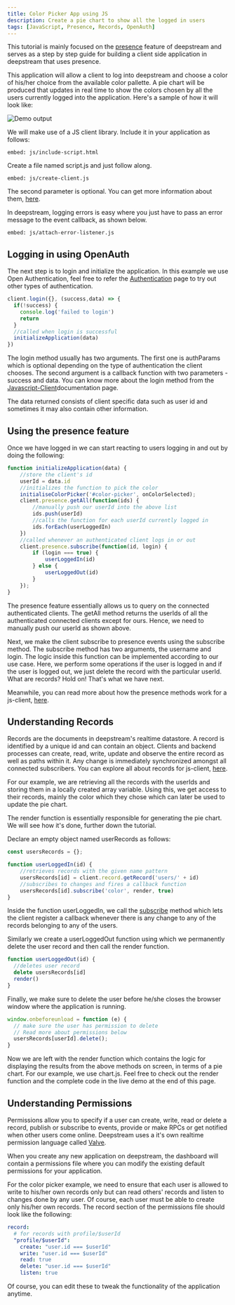 ```yaml
---
title: Color Picker App using JS
description: Create a pie chart to show all the logged in users
tags: [JavaScript, Presence, Records, OpenAuth]
---
```


This tutorial is mainly focused on the [presence](/tutorials/core/presence/) feature of deepstream and serves as a step by step guide for building a client side application in deepstream that uses presence. 

This application will allow a client to log into deepstream and choose a color of his/her choice from the available color pallette. A pie chart will be produced that updates in real time to show the colors chosen by all the users currently logged into the application. Here's a sample of how it will look like:

![Demo output](newscreenrecordhalf.gif)

We will make use of a JS client library. Include it in your application as follows:

`embed: js/include-script.html`

Create a file named script.js and just follow along.

`embed: js/create-client.js`

The second parameter is optional. You can get more information about them, [here](/docs/client-js/options/).

In deepstream, logging errors is easy where you just have to pass an error message to the event callback, as shown below.

`embed: js/attach-error-listener.js`

## Logging in using OpenAuth

The next step is to login and initialize the application. In this example we use Open Authentication, feel free to refer the [Authentication](/docs/general/authentication/) page to try out other types of authentication.

```javascript
client.login({}, (success,data) => {
  if(!success) {
    console.log('failed to login')
    return
  }
  //called when login is successful
  initializeApplication(data)
})
```

The login method usually has two arguments. The first one is authParams which is optional depending on the type of authentication the client chooses. The second argument is a callback function with two parameters - success and data. You can know more about the login method from the [Javascript-Client](/docs/client-js/client/)documentation page.

The data returned consists of client specific data such as user id and sometimes it may also contain other information.

## Using the presence feature

Once we have logged in we can start reacting to users logging in and out by doing the following:

```js
function initializeApplication(data) {
    //store the client's id
    userId = data.id
    //initializes the function to pick the color
    initialiseColorPicker('#color-picker', onColorSelected);
    client.presence.getAll(function(ids) {
        //manually push our userId into the above list
        ids.push(userId)
        //calls the function for each userId currently logged in
        ids.forEach(userLoggedIn)
    })
    //called whenever an authenticated client logs in or out
    client.presence.subscribe(function(id, login) {
        if (login === true) {
            userLoggedIn(id)
        } else {
            userLoggedOut(id)
        }
    });
}
```
The presence feature essentially allows us to query on the connected authenticated clients. The getAll method returns the userIds of all the authenticated connected clients except for ours. Hence, we need to manually push our userId as shown above.

Next, we make the client subscribe to presence events using the subscribe method. The subscribe method has two arguments, the username and login. The logic inside this function can be implemented according to our use case. Here, we perform some operations if the user is logged in and if the user is logged out, we just delete the record with the particular userId. What are records? Hold on! That's what we have next.

Meanwhile, you can read more about how the presence methods work for a js-client, [here](/docs/client-js/presence/).

## Understanding Records

Records are the documents in deepstream's realtime datastore. A record is identified by a unique id and can contain an object. Clients and backend processes can create, read, write, update and observe the entire record as well as paths within it. Any change is immediately synchronized amongst all connected subscribers. You can explore all about records for js-client, [here](/docs/client-js/datasync-record/).

For our example, we are retrieving all the records with the userIds and storing them in a locally created array variable. Using this, we get access to their records, mainly the color which they chose which can later be used to update the pie chart.

The render function is essentially responsible for generating the pie chart. We will see how it's done, further down the tutorial.

Declare an empty object named userRecords as follows:

```javascript
const usersRecords = {};

function userLoggedIn(id) {
    //retrieves records with the given name pattern
    usersRecords[id] = client.record.getRecord('users/' + id)
    //subscribes to changes and fires a callback function
    usersRecords[id].subscribe('color', render, true)
}
```
Inside the function userLoggedIn, we call the [subscribe](/docs/client-js/datasync-record/#subscribe-path-callback-triggernow-) method which lets the client register a callback whenever there is any change to any of the records belonging to any of the users.

Similarly we create a userLoggedOut function using which we permanently delete the user record and then call the render function. 

```javascript
function userLoggedOut(id) {
  //deletes user record
  delete usersRecords[id]
  render()
}
```

Finally, we make sure to delete the user before he/she closes the browser window where the application is running.

```javascript
window.onbeforeunload = function (e) {
  // make sure the user has permission to delete
  // Read more about permissions below
  usersRecords[userId].delete();
}
```

Now we are left with the render function which contains the logic for displaying the results from the above methods on screen, in terms of a pie chart. For our example, we use chart.js. Feel free to check out the render function and the complete code in the live demo at the end of this page.

## Understanding Permissions

Permissions allow you to specify if a user can create, write, read or delete a record, publish or subscribe to events, provide or make RPCs or get notified when other users come online. Deepstream uses a it's own realtime permission language called [Valve](/docs/general/valve/). 

When you create any new application on deepstream, the dashboard will contain a permissions file where you can modify the existing default permissions for your application.

For the color picker example, we need to ensure that each user is allowed to write to his/her own records only but can read others' records and listen to changes done by any user. Of course, each user must be able to create only his/her own records. The record section of the permissions file should look like the following:

```yaml
record:
  # for records with profile/$userId
  "profile/$userId":
    create: "user.id === $userId"
    write: "user.id === $userId"
    read: true
    delete: "user.id === $userId"
    listen: true
```

Of course, you can edit these to tweak the functionality of the application anytime.
